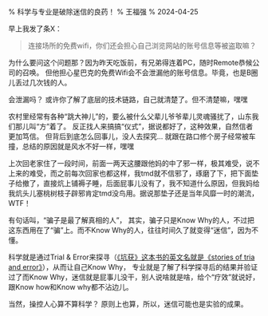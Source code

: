 % 科学与专业是破除迷信的良药！
% 王福强
% 2024-04-25


早上我发了条X：

> 连接场所的免费wifi，你们还会担心自己浏览网站的账号信息等被盗取嘛？

为什么要问这个问题那？因为昨天吃饭前，有兄弟得连着PC，随时Remote恭候公司的召唤。 但他担心星巴克的免费Wifi会不会泄漏他的账号信息。毕竟，也是B圈儿丢过几次钱的人。

会泄漏吗？ 或许你了解了底层的技术链路，自己就清楚了。但不清楚嘛，嘿嘿

农村里经常有各种“跳大神儿”的，要么被什么父辈儿爷爷辈儿灵魂骚扰了，山东我们那儿叫“方”着了。 反正找人来搞搞“仪式”，据说都好了，这种效果，自然信者更加笃信。 但背后到底怎么回事儿，没人去探究... 就跟在路口修个房子经常被车撞，总结的原因就是风水不好一样，嘿嘿

上次回老家住了一段时间，前面一两天这腰跟他妈的中了邪一样，极其难受，说不上来的难受，而之前每次回家也都这样，我tmd就不信邪了，琢磨了下，把下面垫子给撤了，直接炕上铺褥子睡，后面屁事儿没有了，我不知道什么原因，但我妈给我炕头儿塞桃树枝子辟邪肯定tmd没鸟用。据说那垫子还是当年风靡一时的潮流，WTF！

有句话叫，“骗子是最了解真相的人”， 其实，骗子只是Know Why的人，不过把这东西用在了“骗”上。而不Know Why的人，往往时间久了就变得“迷信”，因为不懂。

科学就是通过Trial & Error来探寻（[《坑获》这本书的英文名就是《stories of tria and error》](https://store.afoo.me/l/kenghuo)），从而让自己Know Why， 专业就是了解了科学探寻后的结果并验证过了而Know Why，迷信就是屁事儿没干，别人说啥就是啥，给个“疗效”就说好，跟Know how和Know why都不沾边儿。

当然，操控人心算不算科学？ 原则上也算，所以，迷信可能也是实验的成果。

